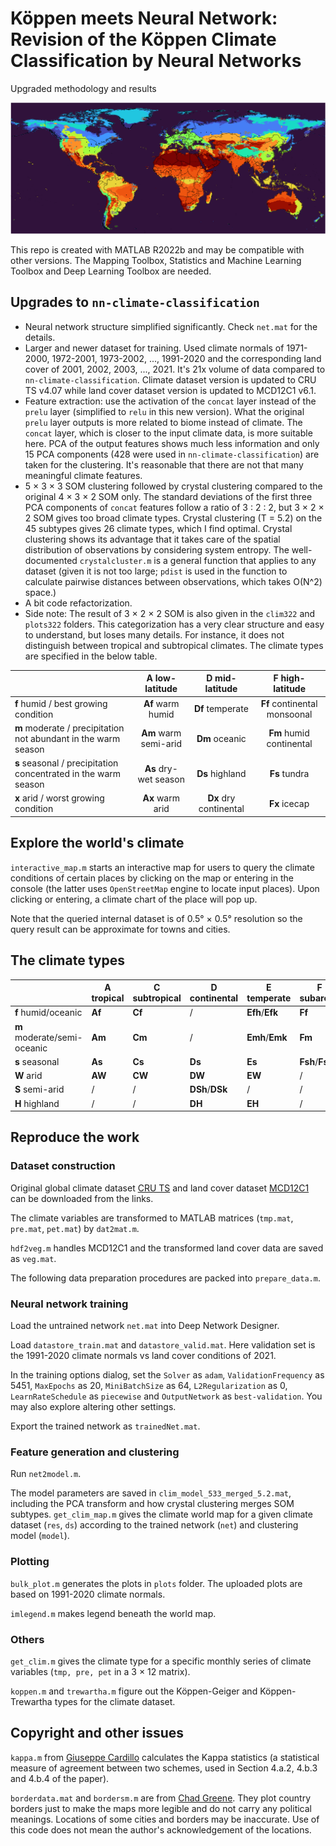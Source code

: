 # Köppen meets Neural Network: Revision of the Köppen Climate Classification by Neural Networks
Upgraded methodology and results

![](/plots/xx.png)

This repo is created with MATLAB R2022b and may be compatible with other versions.
The Mapping Toolbox, Statistics and Machine Learning Toolbox and Deep Learning Toolbox are needed.

## Upgrades to `nn-climate-classification`

- Neural network structure simplified significantly. Check `net.mat` for the details.
- Larger and newer dataset for training. Used climate normals of 1971-2000, 1972-2001, 1973-2002, ..., 1991-2020 and the corresponding land cover of 2001, 2002, 2003, ..., 2021. It's 21x volume of data compared to `nn-climate-classification`. Climate dataset version is updated to CRU TS v4.07 while land cover dataset version is updated to MCD12C1 v6.1.
- Feature extraction: use the activation of the `concat` layer instead of the `prelu` layer (simplified to `relu` in this new version). What the original `prelu` layer outputs is more related to biome instead of climate. The `concat` layer, which is closer to the input climate data, is more suitable here. PCA of the output features shows much less information and only 15 PCA components (428 were used in `nn-climate-classification`) are taken for the clustering. It's reasonable that there are not that many meaningful climate features.
- 5 × 3 × 3 SOM clustering followed by crystal clustering compared to the original 4 × 3 × 2 SOM only. The standard deviations of the first three PCA components of `concat` features follow a ratio of 3 : 2 : 2, but 3 × 2 × 2 SOM gives too broad climate types. Crystal clustering (T = 5.2) on the 45 subtypes gives 26 climate types, which I find optimal. Crystal clustering shows its advantage that it takes care of the spatial distribution of observations by considering system entropy. The well-documented `crystalcluster.m` is a general function that applies to any dataset (given it is not too large; `pdist` is used in the function to calculate pairwise distances between observations, which takes O(N^2) space.)
- A bit code refactorization.
- Side note: The result of 3 × 2 × 2 SOM is also given in the `clim322` and `plots322` folders. This categorization has a very clear structure and easy to understand, but loses many details. For instance, it does not distinguish between tropical and subtropical climates. The climate types are specified in the below table.

|                                                                        |   **A** low-latitude   |    **D** mid-latitude   |      **F** high-latitude      |
|------------------------------------------------------------------------|:----------------------:|:-----------------------:|:-----------------------------:|
| **f** humid / best growing condition                                   |   **Af**  warm humid   |    **Df**  temperate    | **Ff**  continental monsoonal |
| **m** moderate / precipitation not abundant in the warm season         | **Am**  warm semi-arid |     **Dm**  oceanic     |   **Fm**  humid continental   |
| **s** seasonal / precipitation concentrated in the warm season         | **As**  dry-wet season |     **Ds**  highland    |         **Fs**  tundra        |
| **x** arid / worst growing condition                                   |    **Ax**  warm arid   | **Dx**  dry continental |         **Fx**  icecap        |

## Explore the world's climate

`interactive_map.m` starts an interactive map for users to query the climate conditions of certain places by clicking on the map or entering in the console (the latter uses `OpenStreetMap` engine to locate input places).
Upon clicking or entering, a climate chart of the place will pop up.

Note that the queried internal dataset is of 0.5° × 0.5° resolution so the query result can be approximate for towns and cities.

## The climate types

|                             | **A** tropical | **C** subtropical | **D** continental | **E** temperate | **F** subarctic | **Gh**/**Gk** arctic |
|-----------------------------|----------------|-------------------|-------------------|-----------------|-----------------|----------------------|
| **f** humid/oceanic         | **Af**         | **Cf**            | /                 | **Efh**/**Efk** | **Ff**          | /                    |
| **m** moderate/semi-oceanic | **Am**         | **Cm**            | /                 | **Emh**/**Emk** | **Fm**          | /                    |
| **s** seasonal              | **As**         | **Cs**            | **Ds**            | **Es**          | **Fsh**/**Fsk** | /                    |
| **W** arid                  | **AW**         | **CW**            | **DW**            | **EW**          | /               | /                    |
| **S** semi-arid             | /              | /                 | **DSh**/**DSk**   | /               | /               | /                    |
| **H** highland              | /              | /                 | **DH**            | **EH**          | /               | /                    |

## Reproduce the work

### Dataset construction
Original global climate dataset [CRU TS](https://crudata.uea.ac.uk/cru/data/hrg/) and land cover dataset [MCD12C1](https://lpdaac.usgs.gov/products/mcd12c1v061/) can be downloaded from the links.

The climate variables are transformed to MATLAB matrices (`tmp.mat`, `pre.mat`, `pet.mat`) by `dat2mat.m`.

`hdf2veg.m` handles MCD12C1 and the transformed land cover data are saved as `veg.mat`.

The following data preparation procedures are packed into `prepare_data.m`.

### Neural network training
Load the untrained network `net.mat` into Deep Network Designer.

Load `datastore_train.mat` and `datastore_valid.mat`. Here validation set is the 1991-2020 climate normals vs land cover conditions of 2021.

In the training options dialog, set the `Solver` as `adam`, `ValidationFrequency` as 5451, `MaxEpochs` as 20, `MiniBatchSize` as 64, `L2Regularization` as 0, `LearnRateSchedule` as `piecewise` and `OutputNetwork` as `best-validation`. You may also explore altering other settings.

Export the trained network as `trainedNet.mat`.

### Feature generation and clustering
Run `net2model.m`.

The model parameters are saved in `clim_model_533_merged_5.2.mat`, including the PCA transform and how crystal clustering merges SOM subtypes.
`get_clim_map.m` gives the climate world map for a given climate dataset (`res`, `ds`) according to the trained network (`net`) and clustering model (`model`).

### Plotting
`bulk_plot.m` generates the plots in `plots` folder. The uploaded plots are based on 1991-2020 climate normals.

`imlegend.m` makes legend beneath the world map.

### Others
`get_clim.m` gives the climate type for a specific monthly series of climate variables (`tmp, pre, pet` in a 3 × 12 matrix).

`koppen.m` and `trewartha.m` figure out the Köppen-Geiger and Köppen-Trewartha types for the climate dataset.

## Copyright and other issues
`kappa.m` from [Giuseppe Cardillo](https://www.mathworks.com/matlabcentral/fileexchange/15365-cohen-s-kappa) calculates the Kappa statistics (a statistical measure of agreement between two schemes, used in Section 4.a.2, 4.b.3 and 4.b.4 of the paper).

`borderdata.mat` and `bordersm.m` are from [Chad Greene](https://www.mathworks.com/matlabcentral/fileexchange/50390-borders). They plot country borders just to make the maps more legible and do not carry any political meanings. Locations of some cities and borders may be inaccurate. Use of this code does not mean the author's acknowledgement of the locations.
